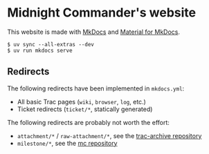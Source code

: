 # Midnight Commander's website

This website is made with [MkDocs](https://www.mkdocs.org) and [Material for MkDocs](https://squidfunk.github.io/mkdocs-material/).

```shell
$ uv sync --all-extras --dev
$ uv run mkdocs serve
```

## Redirects

The following redirects have been implemented in `mkdocs.yml`:

* All basic Trac pages (`wiki`, `browser`, `log`, etc.)
* Ticket redirects (`ticket/*`, statically generated)

The following redirects are probably not worth the effort:

* `attachment/*` / `raw-attachment/*`, see the [trac-archive repository](https://github.com/MidnightCommander/trac-archive)
* `milestone/*`, see the [mc repository](https://github.com/MidnightCommander/mc/milestones)
